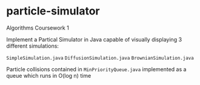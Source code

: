# particle-simulator
Algorithms Coursework 1

Implement a Partical Simulator in Java capable of visually displaying 3 different simulations:

```SimpleSimulation.java```
```DiffusionSimulation.java```
```BrownianSimulation.java```

Particle collisions contained in ```MinPriorityQueue.java``` implemented as a queue which runs in O(log n) time 
